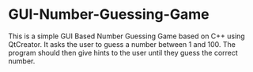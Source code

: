 # GUI-Number-Guessing-Game
This is a simple GUI Based Number Guessing Game based on C++ using QtCreator. It asks the user to guess a number between 1 and 100. The program should then give hints to the user until they guess the correct number.
